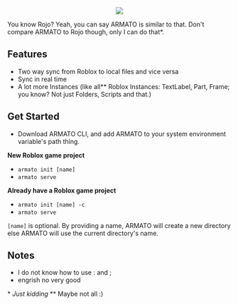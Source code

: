 
<p  align="center"><img  src="https://i.imgur.com/quDuxHo.png" /></p>

You know Rojo? Yeah, you can say ARMATO is similar to that. Don't compare ARMATO to Rojo though, only I can do that*.

## Features
- Two way sync from Roblox to local files and vice versa
- Sync in real time
- A lot more Instances (like all** Roblox Instances: TextLabel, Part, Frame; you know? Not just Folders, Scripts and that.)

  

## Get Started
- Download ARMATO CLI, and add ARMATO to your system environment variable's path thing.

**New Roblox game project**
- `armato init [name]`
- `armato serve`

**Already have a Roblox game project**
- `armato init [name] -c`
- `armato serve`

`[name]` is optional. By providing a name, ARMATO will create a new directory else ARMATO will use the current directory's name.

## Notes
- I do not know how to use : and ;
- engrish no very good

\* *Just kidding*
\*\* Maybe not all :)